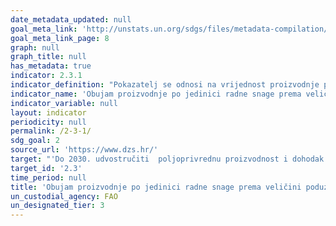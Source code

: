 ```yaml
---
date_metadata_updated: null
goal_meta_link: 'http://unstats.un.org/sdgs/files/metadata-compilation/Metadata-Goal-2.pdf'
goal_meta_link_page: 8
graph: null
graph_title: null
has_metadata: true
indicator: 2.3.1
indicator_definition: "Pokazatelj se odnosi na vrijednost proizvodnje po radnoj jedinici kojom upravljaju mali proizvođači poljoprivrednog, stočarskog i šumarskog sektora. Podaci će biti proizvedeni po razredima veličine poduzeća.'"
indicator_name: 'Obujam proizvodnje po jedinici radne snage prema veličini poduzeća poljoprivredne / stočarske / šumarske proizvodnje'
indicator_variable: null
layout: indicator
periodicity: null
permalink: /2-3-1/
sdg_goal: 2
source_url: 'https://www.dzs.hr/'
target: "'Do 2030. udvostručiti  poljoprivrednu proizvodnost i dohodak malih proizvođača hrane, posebice žena, autohtonih naroda, obiteljskih poljoprivrednika, stočara i ribara, uključujući osiguranje i jednak pristup zemljištu, ostalim proizvodnim resursima i inputima, znanju, financijskim uslugama, tržištima i mogućnosti za dodanu vrijednost i zapošljavanje u nepoljoprivrednim djelatnostima'"
target_id: '2.3'
time_period: null
title: 'Obujam proizvodnje po jedinici radne snage prema veličini poduzeća poljoprivredne / stočarske / šumarske proizvodnje'
un_custodial_agency: FAO
un_designated_tier: 3
---
```

